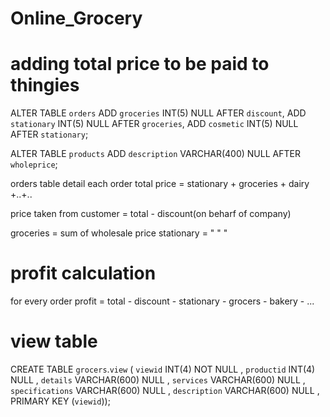 # Online_Grocery

# adding total price to be paid to thingies

ALTER TABLE `orders` ADD `groceries` INT(5) NULL AFTER `discount`, ADD `stationary` INT(5) NULL AFTER `groceries`, ADD `cosmetic` INT(5) NULL AFTER `stationary`;

ALTER TABLE `products` ADD `description` VARCHAR(400) NULL AFTER `wholeprice`;

orders table detail
each order total price = stationary + groceries + dairy +..+..

price taken from customer = total - discount(on beharf of company)

groceries = sum of wholesale price
stationary = " " "

# profit calculation

for every order
profit = total - discount - stationary - grocers - bakery - ...

# view table

CREATE TABLE `grocers`.`view` ( `viewid` INT(4) NOT NULL , `productid` INT(4) NULL , `details` VARCHAR(600) NULL , `services` VARCHAR(600) NULL , `specifications` VARCHAR(600) NULL , `description` VARCHAR(600) NULL , PRIMARY KEY (`viewid`));
